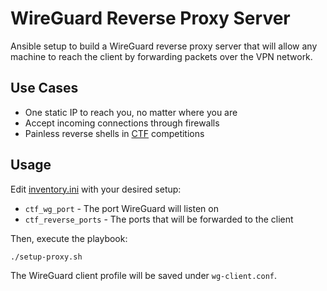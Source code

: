 # WireGuard Reverse Proxy Server
Ansible setup to build a WireGuard reverse proxy server that will allow any machine to reach the client by forwarding packets over the VPN network.

## Use Cases
- One static IP to reach you, no matter where you are
- Accept incoming connections through firewalls
- Painless reverse shells in [CTF](https://ctf101.org/) competitions

## Usage
Edit [inventory.ini](inventory.ini) with your desired setup:
- `ctf_wg_port` - The port WireGuard will listen on
- `ctf_reverse_ports` - The ports that will be forwarded to the client

Then, execute the playbook:
```bash
./setup-proxy.sh
```
The WireGuard client profile will be saved under `wg-client.conf`.